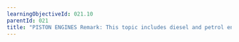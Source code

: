 ```yaml
---
learningObjectiveId: 021.10
parentId: 021
title: "PISTON ENGINES Remark: This topic includes diesel and petrol engines."
---
```



